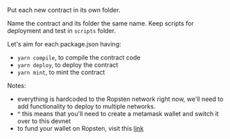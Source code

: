 Put each new contract in its own folder.

Name the contract and its folder the same name.  Keep scripts for deployment and test in `scripts` folder.

Let's aim for each package.json having:
* `yarn compile`, to compile the contract code
* `yarn deploy`, to deploy the contract
* `yarn mint`, to mint the contract 

Notes:
* everything is hardcoded to the Ropsten network right now, we'll need to add functionality to deploy to multiple networks.  
* ^ this means that you'll need to create a metamask wallet and switch it over to this devnet
* to fund your wallet on Ropsten, visit this [link](https://faucet.ropsten.be/)